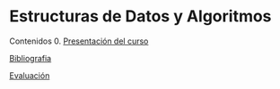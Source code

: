 # Estructuras de Datos y Algoritmos

Contenidos
0. [Presentación del curso](slides/00.1-Presentacion.pdf)

[Bibliografia](bibliografia.html)

[Evaluación](evaluacion.html)
